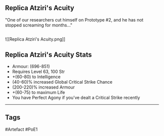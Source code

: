 ## Replica Atziri's Acuity
"One of our researchers cut himself on Prototype #2,
and he has not stopped screaming for months..."
##
![[Replica Atziri's Acuity.png]]
## Replica Atziri's Acuity Stats
- Armour: (696-851)
- Requires Level 63, 100 Str
- +(60-80) to Intelligence
- (40-60)% increased Global Critical Strike Chance
- (200-220)% increased Armour
- +(60-75) to maximum Life
- You have Perfect Agony if you've dealt a Critical Strike recently


---
## Tags
#Artefact
#PoE1